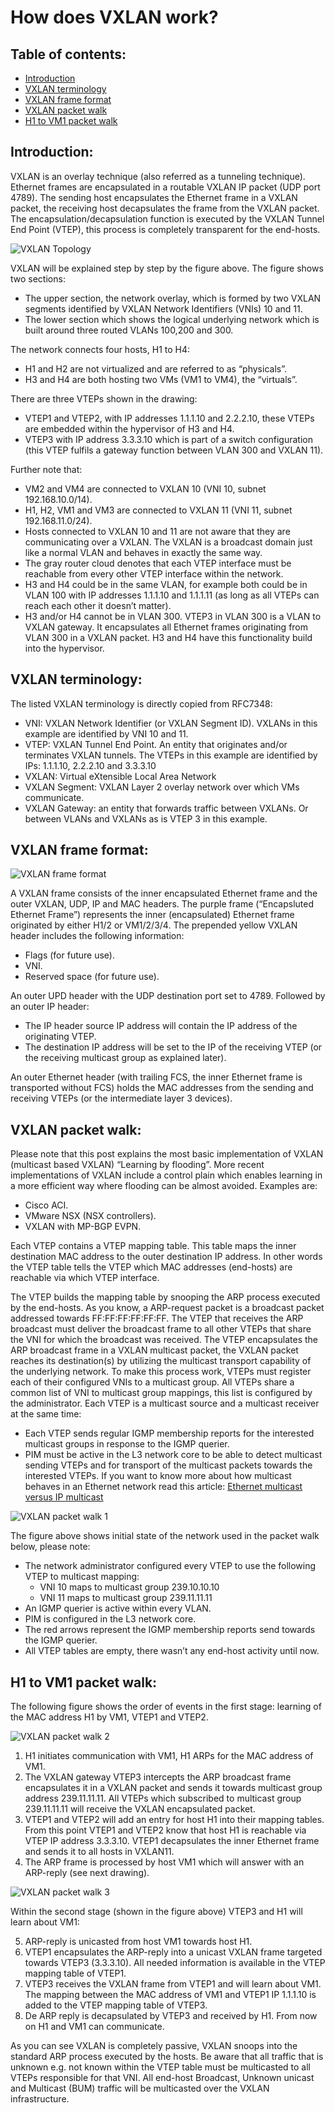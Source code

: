 How does VXLAN work?
====================

Table of contents:
------------------

* [Introduction](#Introduction)
* [VXLAN terminology](#VXLAN-terminology)
* [VXLAN frame format](#VXLAN-frame-format)
* [VXLAN packet walk](#VXLAN-packet-walk)
* [H1 to VM1 packet walk](#H1-to-VM1-packet-walk)

Introduction:
-------------

VXLAN is an overlay technique (also referred as a tunneling technique). Ethernet frames are encapsulated in a routable VXLAN IP packet (UDP port 4789). The sending host encapsulates the Ethernet frame in a VXLAN packet, the receiving host decapsulates the frame from the VXLAN packet. The encapsulation/decapsulation function is executed by the VXLAN Tunnel End Point (VTEP), this process is completely transparent for the end-hosts.

![VXLAN Topology](images/topology.png?raw=true)


VXLAN will be explained step by step by the figure above. The figure shows two sections:
* The upper section, the network overlay, which is formed by two VXLAN segments identified by VXLAN Network Identifiers (VNIs) 10 and 11.
* The lower section which shows the logical underlying network which is built around three routed VLANs 100,200 and 300.

The network connects four hosts, H1 to H4:
* H1 and H2 are not virtualized and are referred to as “physicals”. 
* H3 and H4 are both hosting two VMs (VM1 to VM4), the “virtuals”. 

There are three VTEPs shown in the drawing:
* VTEP1 and VTEP2, with IP addresses 1.1.1.10 and 2.2.2.10, these VTEPs are embedded within the hypervisor of H3 and H4. 
* VTEP3 with IP address 3.3.3.10 which is part of a switch configuration (this VTEP fulfils a gateway function between VLAN 300 and VXLAN 11).

Further note that:
* VM2 and VM4 are connected to VXLAN 10 (VNI 10, subnet 192.168.10.0/14).
* H1, H2, VM1 and VM3 are connected to VXLAN 11 (VNI 11, subnet 192.168.11.0/24).
* Hosts connected to VXLAN 10 and 11 are not aware that they are communicating over a VXLAN. The VXLAN is a broadcast domain just like a normal VLAN and behaves in exactly the same way.
* The gray router cloud denotes that each VTEP interface must be reachable from every other VTEP interface within the network.
* H3 and H4 could be in the same VLAN, for example both could be in VLAN 100 with IP addresses 1.1.1.10 and 1.1.1.11 (as long as all VTEPs can reach each other it doesn’t matter).
* H3 and/or H4 cannot be in VLAN 300. VTEP3 in VLAN 300 is a VLAN to VXLAN gateway. It encapsulates all Ethernet frames originating from VLAN 300 in a VXLAN packet. H3 and H4 have this functionality build into the hypervisor.

VXLAN terminology:
------------------
The listed VXLAN terminology is directly copied from RFC7348:
* VNI: VXLAN Network Identifier (or VXLAN Segment ID). VXLANs in this example are identified by VNI 10 and 11.
* VTEP: VXLAN Tunnel End Point.  An entity that originates and/or terminates VXLAN tunnels. The VTEPs in this example are identified by IPs: 1.1.1.10, 2.2.2.10 and 3.3.3.10
* VXLAN: Virtual eXtensible Local Area Network
* VXLAN Segment: VXLAN Layer 2 overlay network over which VMs communicate.
* VXLAN Gateway: an entity that forwards traffic between VXLANs. Or between VLANs and VXLANs as is VTEP 3 in this example.

VXLAN frame format:
-------------------

![VXLAN frame format](images/vxlan-frame-format.png?raw=true)

A VXLAN frame consists of the inner encapsulated Ethernet frame and the outer VXLAN, UDP, IP and MAC headers. The purple frame (“Encapsluted Ethernet Frame”) represents the inner (encapsulated) Ethernet frame originated by either H1/2 or VM1/2/3/4. The prepended yellow VXLAN header includes the following information:
* Flags (for future use).
* VNI.
* Reserved space (for future use).

An outer UPD header with the UDP destination port set to 4789. Followed by an outer IP header:
* The IP header source IP address will contain the IP address of the originating VTEP. 
* The destination IP address will be set to the IP of the receiving VTEP (or the receiving multicast group as explained later).

An outer Ethernet header (with trailing FCS, the inner Ethernet frame is transported without FCS) holds the MAC addresses from the sending and receiving VTEPs (or the intermediate layer 3 devices).

VXLAN packet walk:
------------------
Please note that this post explains the most basic implementation of VXLAN (multicast based VXLAN) “Learning by flooding”. More recent implementations of VXLAN include a control plain which enables learning in a more efficient way where flooding can be almost avoided. Examples are:
* Cisco ACI.
* VMware NSX (NSX controllers).
* VXLAN with MP-BGP EVPN.

Each VTEP contains a VTEP mapping table. This table maps the inner destination MAC address to the outer destination IP address. In other words the VTEP table tells the VTEP which MAC addresses (end-hosts) are reachable via which VTEP interface. 

The VTEP builds the mapping table by snooping the ARP process executed by the end-hosts. As you know, a ARP-request packet is a broadcast packet addressed towards FF:FF:FF:FF:FF:FF. The VTEP that receives the ARP broadcast must deliver the broadcast frame to all other VTEPs that share the VNI for which the broadcast was received. The VTEP encapsulates the ARP broadcast frame in a VXLAN multicast packet, the VXLAN packet reaches its destination(s) by utilizing the multicast transport capability of the underlying network. To make this process work, VTEPs must register each of their configured VNIs to a multicast group. All VTEPs share a common list of VNI to multicast group mappings, this list is configured by the administrator. Each VTEP is a multicast source and a multicast receiver at the same time:
* Each VTEP sends regular IGMP membership reports for the interested multicast groups in response to the IGMP querier.
* PIM must be active in the L3 network core to be able to detect multicast sending VTEPs and for transport of the multicast packets towards the interested VTEPs.
If you want to know more about how multicast behaves in an Ethernet network read this article: [Ethernet multicast versus IP multicast](Ethernet-multicast-versus-IP-multicast)

![VXLAN packet walk 1](images/packet-walk-1.png?raw=true)

The figure above shows initial state of the network used in the packet walk below, please note:
* The network administrator configured every VTEP to use the following VTEP to multicast mapping:
  * VNI 10 maps to multicast group 239.10.10.10
  * VNI 11 maps to multicast group 239.11.11.11
* An IGMP querier is active within every VLAN.
* PIM is configured in the L3 network core.
* The red arrows represent the IGMP membership reports send towards the IGMP querier.
* All VTEP tables are empty, there wasn’t any end-host activity until now.

H1 to VM1 packet walk:
----------------------
The following figure shows the order of events in the first stage: learning of the MAC address H1 by VM1, VTEP1 and VTEP2.

![VXLAN packet walk 2](images/packet-walk-2.png?raw=true)

1. H1 initiates communication with VM1, H1 ARPs for the MAC address of VM1.
2. The VXLAN gateway VTEP3 intercepts the ARP broadcast frame encapsulates it in a VXLAN packet and sends it towards multicast group address 239.11.11.11. All VTEPs which subscribed to multicast group 239.11.11.11 will receive the VXLAN encapsulated packet.
3. VTEP1 and VTEP2 will add an entry for host H1 into their mapping tables. From this point VTEP1 and VTEP2 know that host H1 is reachable via VTEP IP address 3.3.3.10. VTEP1 decapsulates the inner Ethernet frame and sends it to all hosts in VXLAN11.
4. The ARP frame is processed by host VM1 which will answer with an ARP-reply (see next drawing).

![VXLAN packet walk 3](images/packet-walk-3.png?raw=true)

Within the second stage (shown in the figure above) VTEP3 and H1 will learn about VM1:

5. ARP-reply is unicasted from host VM1 towards host H1.
6. VTEP1 encapsulates the ARP-reply into a unicast VXLAN frame targeted towards VTEP3 (3.3.3.10). All needed information is available in the VTEP mapping table of VTEP1. 
7. VTEP3 receives the VXLAN frame from VTEP1 and will learn about VM1. The mapping between the MAC address of VM1 and VTEP1 IP 1.1.1.10 is added to the VTEP mapping table of VTEP3.
8. De ARP reply is decapsulated by VTEP3 and received by H1. From now on H1 and VM1 can communicate.

As you can see VXLAN is completely passive, VXLAN snoops into the standard ARP process executed by the hosts. Be aware that all traffic that is unknown e.g. not known within the VTEP table must be multicasted to all VTEPs responsible for that VNI. All end-host Broadcast, Unknown unicast and Multicast (BUM) traffic will be multicasted over the VXLAN infrastructure.
